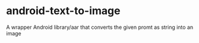 # android-text-to-image
A wrapper Android library/aar that converts the given promt as string into an image
